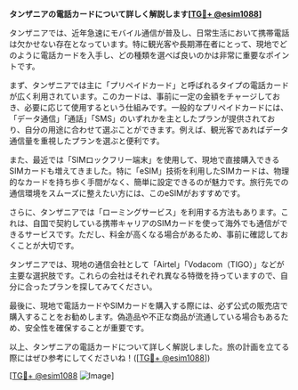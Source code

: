 **タンザニアの電話カードについて詳しく解説します[[TG💪+ @esim1088](https://t.me/s/esim1088)]**

タンザニアでは、近年急速にモバイル通信が普及し、日常生活において携帯電話は欠かせない存在となっています。特に観光客や長期滞在者にとって、現地でどのように電話カードを入手し、どの種類を選べば良いのかは非常に重要なポイントです。

まず、タンザニアでは主に「プリペイドカード」と呼ばれるタイプの電話カードが広く利用されています。このカードは、事前に一定の金額をチャージしておき、必要に応じて使用するという仕組みです。一般的なプリペイドカードには、「データ通信」「通話」「SMS」のいずれかを主としたプランが提供されており、自分の用途に合わせて選ぶことができます。例えば、観光客であればデータ通信量を重視したプランを選ぶと便利です。

また、最近では「SIMロックフリー端末」を使用して、現地で直接購入できるSIMカードも増えてきました。特に「eSIM」技術を利用したSIMカードは、物理的なカードを持ち歩く手間がなく、簡単に設定できるのが魅力です。旅行先での通信環境をスムーズに整えたい方には、このeSIMがおすすめです。

さらに、タンザニアでは「ローミングサービス」を利用する方法もあります。これは、自国で契約している携帯キャリアのSIMカードを使って海外でも通信ができるサービスです。ただし、料金が高くなる場合があるため、事前に確認しておくことが大切です。

タンザニアでは、現地の通信会社として「Airtel」「Vodacom（TIGO）」などが主要な選択肢です。これらの会社はそれぞれ異なる特徴を持っていますので、自分に合ったプランを探してみてください。

最後に、現地で電話カードやSIMカードを購入する際には、必ず公式の販売店で購入することをお勧めします。偽造品や不正な商品が流通している場合もあるため、安全性を確保することが重要です。

以上、タンザニアの電話カードについて詳しく解説しました。旅の計画を立てる際にはぜひ参考にしてくださいね！([[TG💪+ @esim1088](https://t.me/s/esim1088)])

[[TG💪+ @esim1088](https://t.me/s/esim1088) ![Image](https://i.postimg.cc/Y0z9fWf4/image.png)]